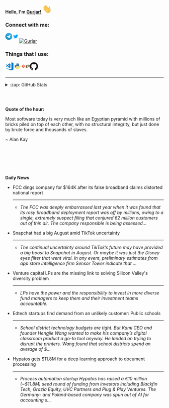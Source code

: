 #### Hello, I'm [Gurjar!](https://GurjarKing.github.io) <img src="https://raw.githubusercontent.com/ABSphreak/ABSphreak/master/gifs/Hi.gif" width="30px"></h2>


### Connect with me:

[<img align="left" alt="Gurjar | Telegram" width="22px" src="https://raw.githubusercontent.com/github/explore/80688e429a7d4ef2fca1e82350fe8e3517d3494d/topics/telegram/telegram.png" />][Telegram]
[<img align="left" alt="Gurjar | Twitter" width="22px" src="https://raw.githubusercontent.com/github/explore/80688e429a7d4ef2fca1e82350fe8e3517d3494d/topics/twitter/twitter.png" />][Twitter]

<br > <a href="https://github.com/GurjarKing"><img src="https://komarev.com/ghpvc/?username=GurjarKing" alt="Gurjar" /></a> <br />

<!-- <br >

![](https://visitor-badge.glitch.me/badge?page_id=GurjarKing)

<br /> -->

### Things that I use:

[<img align="left" alt="Visual Studio Code" width="26px" src="https://raw.githubusercontent.com/github/explore/80688e429a7d4ef2fca1e82350fe8e3517d3494d/topics/visual-studio-code/visual-studio-code.png" />][VSCode]
[<img align="left" alt="Python" width="26px" src="https://raw.githubusercontent.com/github/explore/80688e429a7d4ef2fca1e82350fe8e3517d3494d/topics/python/python.png" />][Python]
[<img align="left" alt="Git" width="26px" src="https://raw.githubusercontent.com/github/explore/80688e429a7d4ef2fca1e82350fe8e3517d3494d/topics/git/git.png" />][Git]
[<img align="left" alt="GitHub" width="26px" src="https://raw.githubusercontent.com/github/explore/78df643247d429f6cc873026c0622819ad797942/topics/github/github.png" />][Github]

<br />
<br />

---
<details>
  <summary>:zap: GitHub Stats</summary>

<img align="left" alt="Gurjar's Github Stats" src="https://github-readme-stats.vercel.app/api?username=GurjarKing&show_icons=true&hide_border=true&count_private=true&include_all_commit=true&theme=algolia" />

</details>

<!-- ### 🔔 My latest tweet
<a href="https://twitter.com/Gurjar_King43" target="_blank">
	<img src="https://github.com/GurjarKing/GurjarKing/raw/master/tweet.png" width="70%" align="center" alt="Click to view on Twitter" title="My latest tweet, as an image"/>
</a> -->
<br>

<pre>

</pre>

**Quote of the hour:**

Most software today is very much like an Egyptian pyramid with millions of bricks piled on top of each other, with no structural integrity, but just done by brute force and thousands of slaves.

~ Alan Kay
<pre>

</pre>
<br>
<pre>


</pre>
<strong>Daily News</strong>
  
  - FCC dings company for $164K after its false broadband claims distorted national report
     <hr/>
     
      - *The FCC was deeply embarrassed last year when it was found that its rosy broadband deployment report was off by millions, owing to a single, extremely suspect filing that conjured 62 million customers out of thin air. The company responsible is being assessed…*
     
  - Snapchat had a big August amid TikTok uncertainty
      <hr/>
      
      - *The continual uncertainty around TikTok’s future may have provided a big boost to Snapchat in August. Or maybe it was just the Disney eyes filter that went viral. In any event, preliminary estimates from app store intelligence firm Sensor Tower indicate that …*
      
  - Venture capital LPs are the missing link to solving Silicon Valley's diversity problem
      <hr/>
      
      - *LPs have the power and the responsibility to invest in more diverse fund managers to keep them and their investment teams accountable.*
      
  - Edtech startups find demand from an unlikely customer: Public schools
      <hr/>
      
      - *School district technology budgets are tight. But Kami CEO and founder Hengjie Wang wanted to make his company’s digital classroom product a go-to tool anyway. He landed on trying to disrupt the printers. Wang found that school districts spend an average of $…*
       
  - Hypatos gets $11.8M for a deep learning approach to document processing
      <hr/>
       
       - *Process automation startup Hypatos has raised a €10 million (~$11.8M) seed round of funding from investors including Blackfin Tech, Grazia Equity, UVC Partners and Plug & Play Ventures. The Germany- and Poland-based company was spun out of AI for accounting s…*
      

<br />

[VSCode]: https://code.visualstudio.com/
[Python]: https://www.python.org/
[Git]: https://git-scm.com/
[Github]: https://github.com/
[Telegram]: https://t.me/Gurjar_King/
[Twitter]: https://twitter.com/Gurjar_King43/

